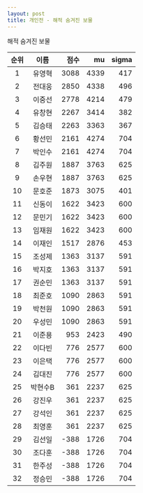 ```yaml
---
layout: post
title: 개인전 - 해적 숨겨진 보물
---
```


해적 숨겨진 보물

| 순위 | 이름 | 점수 | mu | sigma |
|:---:|:---:|---:|---:|---:|
| 1 | 유영혁 | 3088 | 4339 | 417 |
| 2 | 전대웅 | 2850 | 4338 | 496 |
| 3 | 이중선 | 2778 | 4214 | 479 |
| 4 | 유창현 | 2267 | 3414 | 382 |
| 5 | 김승태 | 2263 | 3363 | 367 |
| 6 | 황선민 | 2161 | 4274 | 704 |
| 7 | 박인수 | 2161 | 4274 | 704 |
| 8 | 김주원 | 1887 | 3763 | 625 |
| 9 | 손우현 | 1887 | 3763 | 625 |
| 10 | 문호준 | 1873 | 3075 | 401 |
| 11 | 신동이 | 1622 | 3423 | 600 |
| 12 | 문민기 | 1622 | 3423 | 600 |
| 13 | 임재원 | 1622 | 3423 | 600 |
| 14 | 이재인 | 1517 | 2876 | 453 |
| 15 | 조성제 | 1363 | 3137 | 591 |
| 16 | 박지호 | 1363 | 3137 | 591 |
| 17 | 권순민 | 1363 | 3137 | 591 |
| 18 | 최준호 | 1090 | 2863 | 591 |
| 19 | 박천원 | 1090 | 2863 | 591 |
| 20 | 우성민 | 1090 | 2863 | 591 |
| 21 | 이준용 | 953 | 2423 | 490 |
| 22 | 이다빈 | 776 | 2577 | 600 |
| 23 | 이은택 | 776 | 2577 | 600 |
| 24 | 김대진 | 776 | 2577 | 600 |
| 25 | 박현수B | 361 | 2237 | 625 |
| 26 | 강진우 | 361 | 2237 | 625 |
| 27 | 강석인 | 361 | 2237 | 625 |
| 28 | 최영훈 | 361 | 2237 | 625 |
| 29 | 김선일 | -388 | 1726 | 704 |
| 30 | 조다훈 | -388 | 1726 | 704 |
| 31 | 한주성 | -388 | 1726 | 704 |
| 32 | 정승민 | -388 | 1726 | 704 |
